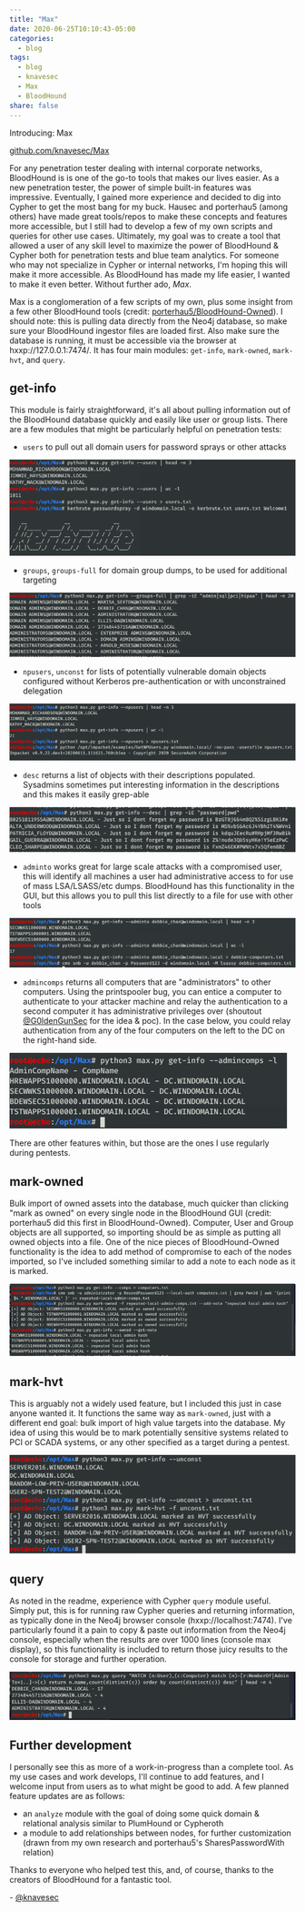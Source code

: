 ```yaml
---
title: "Max"
date: 2020-06-25T10:10:43-05:00
categories:
  - blog
tags:
  - blog
  - knavesec
  - Max
  - BloodHound
share: false
---
```


Introducing: Max

[github.com/knavesec/Max](https://github.com/knavesec/Max)

For any penetration tester dealing with internal corporate networks, BloodHound is is one of the go-to tools that makes our lives easier. As a new penetration tester, the power of simple built-in features was impressive. Eventually, I gained more experience and decided to dig into Cypher to get the most bang for my buck. Hausec and porterhau5 (among others) have made great tools/repos to make these concepts and features more accessible, but I still had to develop a few of my own scripts and queries for other use cases. Ultimately, my goal was to create a tool that allowed a user of any skill level to maximize the power of BloodHound & Cypher both for penetration tests and blue team analytics. For someone who may not specialize in Cypher or internal networks, I'm hoping this will make it more accessible. As BloodHound has made my life easier, I wanted to make it even better. Without further ado, *Max*.

Max is a conglomeration of a few scripts of my own, plus some insight from a few other BloodHound tools (credit: [porterhau5/BloodHound-Owned](https://github.com/porterhau5/BloodHound-Owned)). I should note: this is pulling data directly from the Neo4j database, so make sure your BloodHound ingestor files are loaded first. Also make sure the database is running, it must be accessible via the browser at hxxp://127.0.0.1:7474/. It has four main modules: `get-info`, `mark-owned`, `mark-hvt`, and `query`.


## get-info

This module is fairly straightforward, it's all about pulling information out of the BloodHound database quickly and easily like user or group lists. There are a few modules that might be particularly helpful on penetration tests:

* `users` to pull out all domain users for password sprays or other attacks

![users feature](https://raw.githubusercontent.com/whynotsecurity/whynotsecurity.github.io/master/assests/images/max-screenshots/post1/userspray.png)

* `groups`, `groups-full` for domain group dumps, to be used for additional targeting

![group-full feature](https://raw.githubusercontent.com/whynotsecurity/whynotsecurity.github.io/master/assests/images/max-screenshots/post1/groupsfull.png)

* `npusers`, `unconst` for lists of potentially vulnerable domain objects configured without Kerberos pre-authentication or with unconstrained delegation

![npusers feature](https://raw.githubusercontent.com/whynotsecurity/whynotsecurity.github.io/master/assests/images/max-screenshots/post1/npusers.png)

* `desc` returns a list of objects with their descriptions populated. Sysadmins sometimes put interesting information in the descriptions and this makes it easily grep-able

![description feature](https://raw.githubusercontent.com/whynotsecurity/whynotsecurity.github.io/master/assests/images/max-screenshots/post1/desc.png)

* `adminto` works great for large scale attacks with a compromised user, this will identify all machines a user had administrative access to for use of mass LSA/LSASS/etc dumps. BloodHound has this functionality in the GUI, but this allows you to pull this list directly to a file for use with other tools

![adminto feature](https://raw.githubusercontent.com/whynotsecurity/whynotsecurity.github.io/master/assests/images/max-screenshots/post1/adminto.png)

* `admincomps` returns all computers that are "administrators" to other computers. Using the printspooler bug, you can entice a computer to authenticate to your attacker machine and relay the authentication to a second computer it has administrative privileges over (shoutout [@G0ldenGunSec](https://twitter.com/G0ldenGunSec) for the idea & poc). In the case below, you could relay authentication from any of the four computers on the left to the DC on the right-hand side. 

![admincomps feature](https://raw.githubusercontent.com/whynotsecurity/whynotsecurity.github.io/master/assests/images/max-screenshots/post1/admincomps.png)

There are other features within, but those are the ones I use regularly during pentests.


## mark-owned

Bulk import of owned assets into the database, much quicker than clicking "mark as owned" on every single node in the BloodHound GUI (credit: porterhau5 did this first in BloodHound-Owned). Computer, User and Group objects are all supported, so importing should be as simple as putting all owned objects into a file. One of the nice pieces of BloodHound-Owned functionality is the idea to add method of compromise to each of the nodes imported, so I've included something similar to add a note to each node as it is marked.

![mark-owned feature](https://raw.githubusercontent.com/whynotsecurity/whynotsecurity.github.io/master/assests/images/max-screenshots/post1/compsmarkowned.png)


## mark-hvt

This is arguably not a widely used feature, but I included this just in case anyone wanted it. It functions the same way as `mark-owned`, just with a different end goal: bulk import of high value targets into the database. My idea of using this would be to mark potentially sensitive systems related to PCI or SCADA systems, or any other specified as a target during a pentest.

![mark-hvt feature](https://raw.githubusercontent.com/whynotsecurity/whynotsecurity.github.io/master/assests/images/max-screenshots/post1/unconstmarkhvt.png)


## query

As noted in the readme, experience with Cypher  `query` module useful. Simply put, this is for running raw Cypher queries and returning information, as typically done in the Neo4j browser console (hxxp://localhost:7474). I've particularly found it a pain to copy & paste out information from the Neo4j console, especially when the results are over 1000 lines (console max display), so this functionality is included to return those juicy results to the console for storage and further operation.

![query feature](https://raw.githubusercontent.com/whynotsecurity/whynotsecurity.github.io/master/assests/images/max-screenshots/post1/query.png)


## Further development

I personally see this as more of a work-in-progress than a complete tool. As my use cases and work develops, I'll continue to add features, and I welcome input from users as to what might be good to add. A few planned feature updates are as follows:

* an `analyze` module with the goal of doing some quick domain & relational analysis similar to PlumHound or Cypheroth
* a module to add relationships between nodes, for further customization (drawn from my own research and porterhau5's SharesPasswordWith relation)



Thanks to everyone who helped test this, and, of course, thanks to the creators of BloodHound for a fantastic tool.

\- [@knavesec](https://twitter.com/knavesec)
